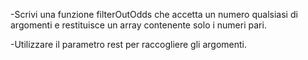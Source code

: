 -Scrivi una funzione filterOutOdds che accetta un numero qualsiasi di argomenti e restituisce un array contenente solo i numeri pari.

-Utilizzare il parametro rest per raccogliere gli argomenti.